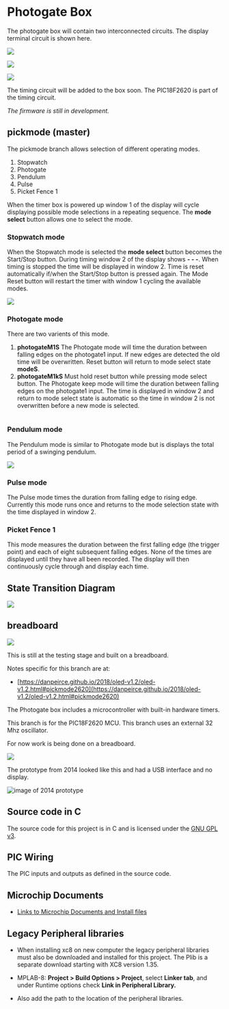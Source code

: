 # Photogate Box

The photogate box will contain two interconnected circuits. The display terminal circuit is shown here.

![](image/terminal-in-box.jpg)

![](image/terminal-front.jpg)

![](image/terminal-back.jpg)

The timing circuit will be added to the box soon. The PIC18F2620 is part of the timing circuit.

 *The firmware is still in development.*
 
## pickmode (master)

The pickmode branch allows selection of different operating modes. 

1. Stopwatch
2. Photogate
3. Pendulum
4. Pulse
5. Picket Fence 1

When the timer box is powered up window 1 of the display will cycle displaying possible mode selections in a repeating 
sequence. The **mode select** button allows one to select the mode.  

### Stopwatch mode

When the Stopwatch mode is selected the **mode select** button becomes the Start/Stop button.
During timing window 2 of the display shows **- - -**.
When timing is stopped the time will be displayed in window 2. Time is reset automatically if/when the Start/Stop 
button is pressed again.
The Mode Reset button will restart the timer with window 1 cycling the available modes.

![](image/stopwatch1.jpg)

### Photogate mode

There are two varients of this mode.

1. **photogateM1S** The Photogate mode will time the duration between falling edges on the 
   photogate1 input. If new edges are detected the old time will be overwritten. Reset button
   will return to mode select state **modeS**.
2. **photogateM1kS** Must hold reset button while pressing mode select button. The Photogate 
   keep mode will time the duration between falling edges on the photogate1 input. The time 
   is displayed in window 2 and return to mode select state is automatic so the time in
   window 2 is not overwritten before a new mode is selected.
   

![]()

### Pendulum mode

The Pendulum mode is similar to Photogate mode but is displays the total period of a swinging pendulum.

![](image/pendulum3.jpg)

### Pulse mode

The Pulse mode times the duration from falling edge to rising edge. Currently this mode runs once and returns 
to the mode selection state with the time displayed in window 2. 

### Picket Fence 1

This mode measures the duration between the first falling edge (the trigger point) and each of eight subsequent 
falling edges. None of the times are displayed until they have all been recorded. The display will then continuously 
cycle through and display each time.

## State Transition Diagram

![](image/pickmode.png)

## breadboard 

![](image/pickmode2620cct.jpg)

This is still at the testing stage and built on a breadboard.

Notes specific for this branch are at:

* [https://danpeirce.github.io/2018/oled-v1.2/oled-v1.2.html#pickmode2620](https://danpeirce.github.io/2018/oled-v1.2/oled-v1.2.html#pickmode2620)

The Photogate box includes a microcontroller with built-in hardware timers.

This branch is for the PIC18F2620 MCU. This branch uses an external 32 Mhz oscillator.

For now work is being done on a breadboard.

![](image/timeswitchcct.jpg)

The prototype from 2014 looked like this and had a USB interface and no display.

![image of 2014 prototype](image/box-gate.jpg)

## Source code in C

The source code for this project is in C and is licensed under the [GNU GPL v3](http://www.gnu.org/licenses/gpl-3.0.txt).

## PIC Wiring

The PIC inputs and outputs as defined in the source code.

## Microchip Documents

* [Links to Microchip Documents and Install files](doc/MicrochipDocs.md)

## Legacy Peripheral libraries

* When installing xc8 on new computer the legacy peripheral libraries must also be downloaded and installed for 
  this project. The Plib is a separate download starting with XC8 version 1.35.
  
* MPLAB-8:  **Project > Build Options > Project**, select **Linker tab**, and under Runtime options check **Link in 
  Peripheral Library.**
  
* Also add the path to the location of the peripheral libraries.
